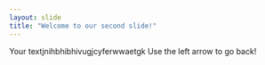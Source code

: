```yaml
---
layout: slide
title: "Welcome to our second slide!"
---
```

Your textjnihbhibhivugjcyferwwaetgk
Use the left arrow to go back!
